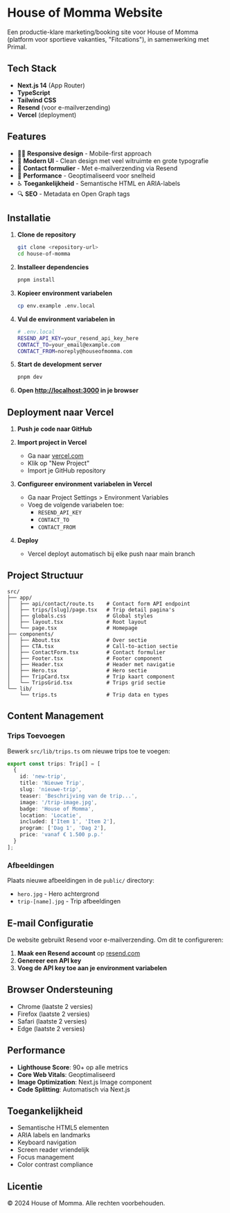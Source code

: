 # House of Momma Website

Een productie-klare marketing/booking site voor House of Momma (platform voor sportieve vakanties, "Fitcations"), in samenwerking met Primal.

## Tech Stack

- **Next.js 14** (App Router)
- **TypeScript**
- **Tailwind CSS**
- **Resend** (voor e-mailverzending)
- **Vercel** (deployment)

## Features

- 🏄‍♀️ **Responsive design** - Mobile-first approach
- 🎨 **Modern UI** - Clean design met veel witruimte en grote typografie
- 📧 **Contact formulier** - Met e-mailverzending via Resend
- 🚀 **Performance** - Geoptimaliseerd voor snelheid
- ♿ **Toegankelijkheid** - Semantische HTML en ARIA-labels
- 🔍 **SEO** - Metadata en Open Graph tags

## Installatie

1. **Clone de repository**
   ```bash
   git clone <repository-url>
   cd house-of-momma
   ```

2. **Installeer dependencies**
   ```bash
   pnpm install
   ```

3. **Kopieer environment variabelen**
   ```bash
   cp env.example .env.local
   ```

4. **Vul de environment variabelen in**
   ```bash
   # .env.local
   RESEND_API_KEY=your_resend_api_key_here
   CONTACT_TO=your_email@example.com
   CONTACT_FROM=noreply@houseofmomma.com
   ```

5. **Start de development server**
   ```bash
   pnpm dev
   ```

6. **Open [http://localhost:3000](http://localhost:3000) in je browser**

## Deployment naar Vercel

1. **Push je code naar GitHub**

2. **Import project in Vercel**
   - Ga naar [vercel.com](https://vercel.com)
   - Klik op "New Project"
   - Import je GitHub repository

3. **Configureer environment variabelen in Vercel**
   - Ga naar Project Settings > Environment Variables
   - Voeg de volgende variabelen toe:
     - `RESEND_API_KEY`
     - `CONTACT_TO`
     - `CONTACT_FROM`

4. **Deploy**
   - Vercel deployt automatisch bij elke push naar main branch

## Project Structuur

```
src/
├── app/
│   ├── api/contact/route.ts    # Contact form API endpoint
│   ├── trips/[slug]/page.tsx   # Trip detail pagina's
│   ├── globals.css             # Global styles
│   ├── layout.tsx              # Root layout
│   └── page.tsx                # Homepage
├── components/
│   ├── About.tsx               # Over sectie
│   ├── CTA.tsx                 # Call-to-action sectie
│   ├── ContactForm.tsx         # Contact formulier
│   ├── Footer.tsx              # Footer component
│   ├── Header.tsx              # Header met navigatie
│   ├── Hero.tsx                # Hero sectie
│   ├── TripCard.tsx            # Trip kaart component
│   └── TripsGrid.tsx           # Trips grid sectie
└── lib/
    └── trips.ts                # Trip data en types
```

## Content Management

### Trips Toevoegen

Bewerk `src/lib/trips.ts` om nieuwe trips toe te voegen:

```typescript
export const trips: Trip[] = [
  {
    id: 'new-trip',
    title: 'Nieuwe Trip',
    slug: 'nieuwe-trip',
    teaser: 'Beschrijving van de trip...',
    image: '/trip-image.jpg',
    badge: 'House of Momma',
    location: 'Locatie',
    included: ['Item 1', 'Item 2'],
    program: ['Dag 1', 'Dag 2'],
    price: 'vanaf € 1.500 p.p.'
  }
];
```

### Afbeeldingen

Plaats nieuwe afbeeldingen in de `public/` directory:
- `hero.jpg` - Hero achtergrond
- `trip-[name].jpg` - Trip afbeeldingen

## E-mail Configuratie

De website gebruikt Resend voor e-mailverzending. Om dit te configureren:

1. **Maak een Resend account** op [resend.com](https://resend.com)
2. **Genereer een API key**
3. **Voeg de API key toe aan je environment variabelen**

## Browser Ondersteuning

- Chrome (laatste 2 versies)
- Firefox (laatste 2 versies)
- Safari (laatste 2 versies)
- Edge (laatste 2 versies)

## Performance

- **Lighthouse Score**: 90+ op alle metrics
- **Core Web Vitals**: Geoptimaliseerd
- **Image Optimization**: Next.js Image component
- **Code Splitting**: Automatisch via Next.js

## Toegankelijkheid

- Semantische HTML5 elementen
- ARIA labels en landmarks
- Keyboard navigation
- Screen reader vriendelijk
- Focus management
- Color contrast compliance

## Licentie

© 2024 House of Momma. Alle rechten voorbehouden.
